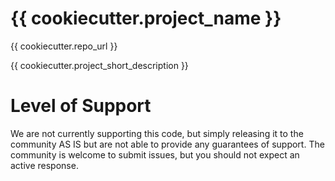 {{ cookiecutter.project_name }}
===============================

{{ cookiecutter.repo_url }}

{{ cookiecutter.project_short_description }}

Level of Support
===============================
We are not currently supporting this code, but simply releasing it to the community AS IS but are not able to provide any guarantees of support. The community is welcome to submit issues, but you should not expect an active response.
